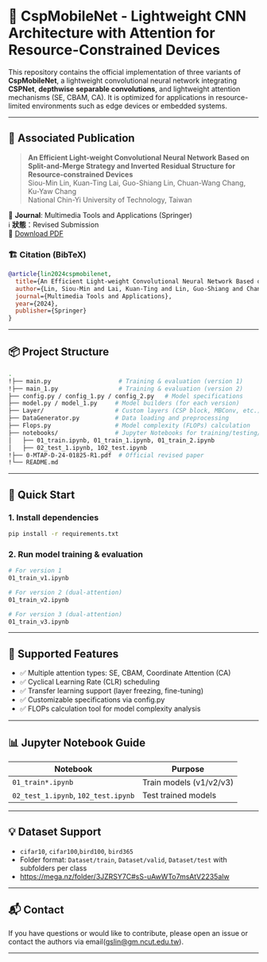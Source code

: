 # 🧠 CspMobileNet - Lightweight CNN Architecture with Attention for Resource-Constrained Devices

This repository contains the official implementation of three variants of **CspMobileNet**, a lightweight convolutional neural network integrating **CSPNet**, **depthwise separable convolutions**, and lightweight attention mechanisms (SE, CBAM, CA). It is optimized for applications in resource-limited environments such as edge devices or embedded systems.

---

## 📄 Associated Publication

> **An Efficient Light-weight Convolutional Neural Network Based on Split-and-Merge Strategy and Inverted Residual Structure for Resource-constrained Devices**  
> Siou-Min Lin, Kuan-Ting Lai, Guo-Shiang Lin, Chuan-Wang Chang, Ku-Yaw Chang  
> National Chin-Yi University of Technology, Taiwan

📰 **Journal**: Multimedia Tools and Applications (Springer)  
ℹ️ **狀態**：Revised Submission  
📄 [Download PDF](./0-MTAP-D-24-01825-R1.pdf)



### 🏗️ Citation (BibTeX)
```bibtex
@article{lin2024cspmobilenet,
  title={An Efficient Light-weight Convolutional Neural Network Based on Split-and-Merge Strategy and Inverted Residual Structure for Resource-constrained Devices},
  author={Lin, Siou-Min and Lai, Kuan-Ting and Lin, Guo-Shiang and Chang, Chuan-Wang and Chang, Ku-Yaw},
  journal={Multimedia Tools and Applications},
  year={2024},
  publisher={Springer}
}
```

---

## 📦 Project Structure

```bash
.
!├── main.py                   # Training & evaluation (version 1)
!├── main_1.py                 # Training & evaluation (version 2)
├── config.py / config_1.py / config_2.py   # Model specifications
├── model.py / model_1.py     # Model builders (for each version)
├── Layer/                    # Custom layers (CSP block, MBConv, etc.)
├── DataGenerator.py          # Data loading and preprocessing
├── Flops.py                  # Model complexity (FLOPs) calculation
├── notebooks/                # Jupyter Notebooks for training/testing/visualization
│   ├── 01_train.ipynb, 01_train_1.ipynb, 01_train_2.ipynb
│   ├── 02_test_1.ipynb, 102_test.ipynb
!├── 0-MTAP-D-24-01825-R1.pdf  # Official revised paper
!└── README.md
```

---

## 🚀 Quick Start

### 1. Install dependencies

```bash
pip install -r requirements.txt
```

### 2. Run model training & evaluation

```bash
# For version 1
01_train_v1.ipynb

# For version 2 (dual-attention)
01_train_v2.ipynb

# For version 3 (dual-attention)
01_train_v3.ipynb
```

---

## 🧪 Supported Features

- ✅ Multiple attention types: SE, CBAM, Coordinate Attention (CA)
- ✅ Cyclical Learning Rate (CLR) scheduling
- ✅ Transfer learning support (layer freezing, fine-tuning)
- ✅ Customizable specifications via config.py
- ✅ FLOPs calculation tool for model complexity analysis

---

## 📊 Jupyter Notebook Guide

| Notebook | Purpose |
|----------|---------|
| `01_train*.ipynb` | Train models (v1/v2/v3) |
| `02_test_1.ipynb`, `102_test.ipynb` | Test trained models |

---

## 💡 Dataset Support

- `cifar10`, `cifar100`,`bird100`, `bird365`
- Folder format: `Dataset/train`, `Dataset/valid`, `Dataset/test` with subfolders per class
- https://mega.nz/folder/3JZRSY7C#sS-uAwWTo7msAtV2235alw

---

## 📬 Contact

If you have questions or would like to contribute, please open an issue or contact the authors via email(gslin@gm.ncut.edu.tw).

---

